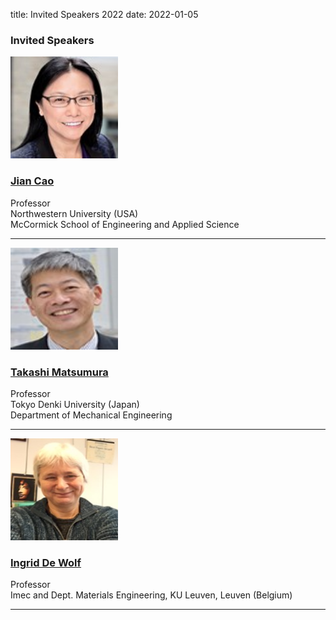 title: Invited Speakers 2022
date: 2022-01-05

### Invited Speakers

<img src="/images/Jian Cao.jpg" width="172" height="163">
<div>
<h3><a href="/files/jian cao.pdf"><strong>Jian Cao</h3></strong></a>
<div>
  <div>Professor</div>
  <div>Northwestern University (USA)</div>
<div>McCormick School of Engineering and Applied Science</div>

  <hr />

<img src="/images/Takashi Matsumura.jpg" width="172" height="163">
<div>
<h3><a href="/files/CV-Takashi Matsumura.pdf"><strong>Takashi Matsumura</strong></h3></a>
 <div>
    <div>Professor</div>
    <div>Tokyo Denki University (Japan)</div>
    <div>Department of Mechanical Engineering</div>
    
  <hr />

   <img src="/images/Ingrid De Wolf.jpg" width="172" height="163">
<div>
<h3><a href="/files/De Wolf.pdf"><strong>Ingrid De Wolf</strong></h3></a>
 <div>
    <div>Professor</div>
    <div>Imec and Dept. Materials Engineering, KU Leuven, Leuven (Belgium)</div>
  
  <hr />

